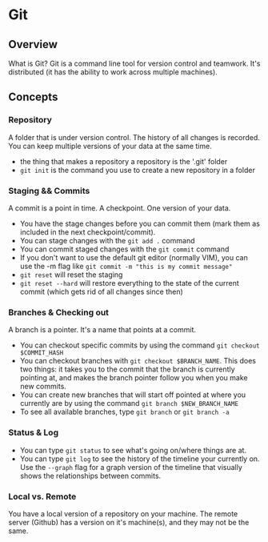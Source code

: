 # Git

## Overview

What is Git?
Git is a command line tool for version control and teamwork. It's distributed (it has the ability to work across multiple machines).

## Concepts

### Repository

A folder that is under version control. The history of all changes is recorded. You can keep multiple versions of your data at the same time.

-   the thing that makes a repository a repository is the '.git' folder
-   `git init` is the command you use to create a new repository in a folder

### Staging && Commits

A commit is a point in time. A checkpoint. One version of your data.

-   You have the stage changes before you can commit them (mark them as included in the next checkpoint/commit).
-   You can stage changes with the `git add .` command
-   You can commit staged changes with the `git commit` command
-   If you don't want to use the default git editor (normally VIM), you can use the -m flag like `git commit -m "this is my commit message"`
-   `git reset` will reset the staging
-   `git reset --hard` will restore everything to the state of the current commit (which gets rid of all changes since then)

### Branches & Checking out

A branch is a pointer. It's a name that points at a commit.

-   You can checkout specific commits by using the command `git checkout $COMMIT_HASH`
-   You can checkout branches with `git checkout $BRANCH_NAME`. This does two things: it takes you to the commit that the branch is currently pointing at, and makes the branch pointer follow you when you make new commits.
-   You can create new branches that will start off pointed at where you currently are by using the command `git branch $NEW_BRANCH_NAME`
-   To see all available branches, type `git branch` or `git branch -a`

### Status & Log

-   You can type `git status` to see what's going on/where things are at.
-   You can type `git log` to see the history of the timeline your currently on. Use the `--graph` flag for a graph version of the timeline that visually shows the relationships between commits.

### Local vs. Remote

You have a local version of a repository on your machine. The remote server (Github) has a version on it's machine(s), and they may not be the same.
